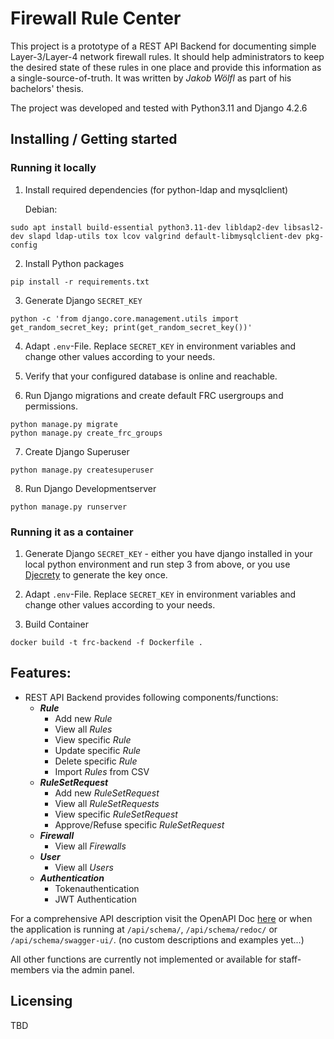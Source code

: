 # Firewall Rule Center

This project is a prototype of a REST API Backend for documenting simple Layer-3/Layer-4 network firewall rules. It should help administrators to keep the desired state of these rules in one place and provide this information as a single-source-of-truth. It was written by *Jakob Wölfl* as part of his bachelors' thesis.

The project was developed and tested with Python3.11 and Django 4.2.6



## Installing / Getting started

### Running it locally

1. Install required dependencies (for python-ldap and mysqlclient) 

    Debian:
```shell
sudo apt install build-essential python3.11-dev libldap2-dev libsasl2-dev slapd ldap-utils tox lcov valgrind default-libmysqlclient-dev pkg-config
```

2. Install Python packages

```shell
pip install -r requirements.txt
```

3. Generate Django `SECRET_KEY`
```shell
python -c 'from django.core.management.utils import get_random_secret_key; print(get_random_secret_key())'
```

4. Adapt `.env`-File. Replace `SECRET_KEY` in environment variables and change other values according to your needs.

5. Verify that your configured database is online and reachable.
6. Run Django migrations and create default FRC usergroups and permissions.

```shell
python manage.py migrate
python manage.py create_frc_groups
```

7. Create Django Superuser
```shell
python manage.py createsuperuser
```

8. Run Django Developmentserver
```shell
python manage.py runserver
```

### Running it as a container

1. Generate Django `SECRET_KEY` - either you have django installed in your local python environment and run step 3 from above, or you use [Djecrety](https://djecrety.ir/) to generate the key once.

2. Adapt `.env`-File. Replace `SECRET_KEY` in environment variables and change other values according to your needs.

3. Build Container
```shell
docker build -t frc-backend -f Dockerfile .
```


## Features:

- REST API Backend provides following components/functions:
  - ***Rule***
    - Add new *Rule*
    - View all *Rules*
    - View specific *Rule*
    - Update specific *Rule*
    - Delete specific *Rule*
    - Import *Rules* from CSV
  - ***RuleSetRequest***
    - Add new *RuleSetRequest*
    - View all *RuleSetRequests*
    - View specific *RuleSetRequest*
    - Approve/Refuse specific *RuleSetRequest*
  - ***Firewall***
    - View all *Firewalls*
  - ***User***
    - View all *Users*
  - ***Authentication***
    - Tokenauthentication
    - JWT Authentication

For a comprehensive API description visit the OpenAPI Doc [here](backend/schema.yml) or when the application is running at `/api/schema/`, `/api/schema/redoc/` or `/api/schema/swagger-ui/`. (no custom descriptions and examples yet...)

All other functions are currently not implemented or available for staff-members via the admin panel.

## Licensing 

TBD